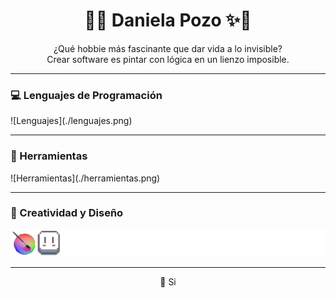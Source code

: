 <h1 align="center">🌸✨ Daniela Pozo ✨🌸</h1>

<p align="center">
¿Qué hobbie más fascinante que dar vida a lo invisible?<br>
Crear software es pintar con lógica en un lienzo imposible.
</p>

---

### 💻 Lenguajes de Programación
<p align="left">
![Lenguajes](./lenguajes.png)
</p>

---

### 🧰 Herramientas
<p align="left">
![Herramientas](./herramientas.png)
</p>

---

### 🎨 Creatividad y Diseño
<p align="left">
<img src="./diseno.png" alt="Diseño" width="600"/>
</p>

---

<p align="center">
  🌙 Si
</p>


